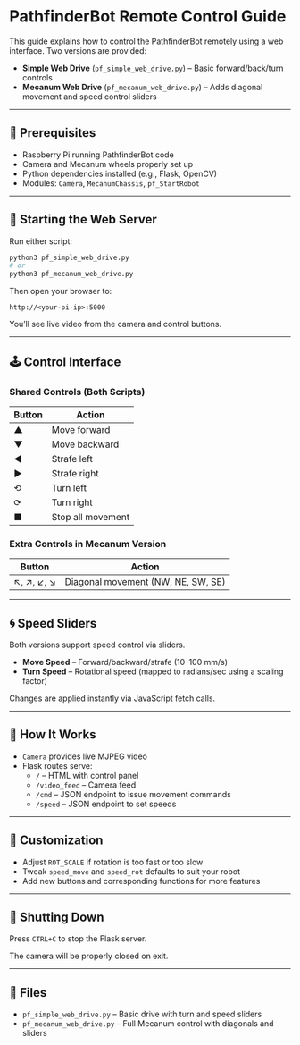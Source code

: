 # PathfinderBot Remote Control Guide

This guide explains how to control the PathfinderBot remotely using a web interface. Two versions are provided:

- **Simple Web Drive** (`pf_simple_web_drive.py`) – Basic forward/back/turn controls
- **Mecanum Web Drive** (`pf_mecanum_web_drive.py`) – Adds diagonal movement and speed control sliders

---

## 🧰 Prerequisites

- Raspberry Pi running PathfinderBot code
- Camera and Mecanum wheels properly set up
- Python dependencies installed (e.g., Flask, OpenCV)
- Modules: `Camera`, `MecanumChassis`, `pf_StartRobot`

---

## 🚀 Starting the Web Server

Run either script:

```bash
python3 pf_simple_web_drive.py
# or
python3 pf_mecanum_web_drive.py
```

Then open your browser to:

```
http://<your-pi-ip>:5000
```

You’ll see live video from the camera and control buttons.

---

## 🕹️ Control Interface

### Shared Controls (Both Scripts)

| Button         | Action               |
|----------------|----------------------|
| ▲              | Move forward         |
| ▼              | Move backward        |
| ◀              | Strafe left          |
| ▶              | Strafe right         |
| ⟲              | Turn left            |
| ⟳              | Turn right           |
| ■              | Stop all movement    |

### Extra Controls in Mecanum Version

| Button         | Action                   |
|----------------|--------------------------|
| ↖, ↗, ↙, ↘     | Diagonal movement (NW, NE, SW, SE) |

---

## 🌀 Speed Sliders

Both versions support speed control via sliders.

- **Move Speed** – Forward/backward/strafe (10–100 mm/s)
- **Turn Speed** – Rotational speed (mapped to radians/sec using a scaling factor)

Changes are applied instantly via JavaScript fetch calls.

---

## 🧠 How It Works

- `Camera` provides live MJPEG video
- Flask routes serve:
  - `/` – HTML with control panel
  - `/video_feed` – Camera feed
  - `/cmd` – JSON endpoint to issue movement commands
  - `/speed` – JSON endpoint to set speeds

---

## 🧪 Customization

- Adjust `ROT_SCALE` if rotation is too fast or too slow
- Tweak `speed_move` and `speed_rot` defaults to suit your robot
- Add new buttons and corresponding functions for more features

---

## 🛑 Shutting Down

Press `CTRL+C` to stop the Flask server.

The camera will be properly closed on exit.

---

## 📁 Files

- `pf_simple_web_drive.py` – Basic drive with turn and speed sliders
- `pf_mecanum_web_drive.py` – Full Mecanum control with diagonals and sliders
